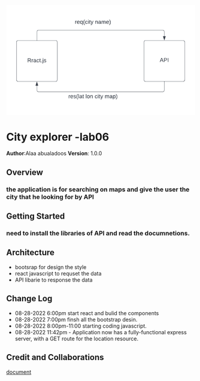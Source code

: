 
![web request-response cycle](./src/images/lab06.png)

# City explorer -lab06

**Author**:Alaa abualadoos
**Version**: 1.0.0

## Overview
<!-- Provide a high level overview of what this application is and why you are building it, beyond the fact that it's an assignment for this class. (i.e. What's your problem domain?) -->
### the application is for searching on maps and give the user the city that he looking for by API

## Getting Started
<!-- What are the steps that a user must take in order to build this app on their own machine and get it running? -->
### need to install the libraries of  API and read the documnetions.

## Architecture
<!-- Provide a detailed description of the application design. What technologies (languages, libraries, etc) you're using, and any other relevant design information. -->
- bootsrap for design the style
- react javascript to requset the data
- API libarie to response  the data

## Change Log
<!-- Use this area to document the iterative changes made to your application as each feature is successfully implemented. Use time stamps. Here's an example: -->
- 08-28-2022 6:00pm  start react and bulid the components 
- 08-28-2022 7:00pm  finsh all the bootstrap desin. 
- 08-28-2022 8:00pm-11:00  starting coding javascript.
- 08-28-2022 11:42pm - Application now has a fully-functional express server, with a GET route for the location resource. 

## Credit and Collaborations
<!-- Give credit (and a link) to other people or resources that helped you build this application. -->
[document](https://locationiq.com/docs)